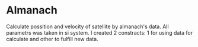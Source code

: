 # Almanach
Calculate possition and velocity of satellite by almanach's data. All parametrs was taken in si system. 
I created 2 constracts: 1 for using data for calculate and other to fulfill new data. 

